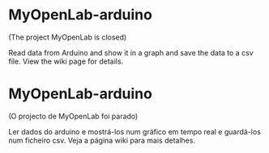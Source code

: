 # MyOpenLab-arduino
(The project MyOpenLab is closed)

Read data from Arduino and show it in a graph and save the data to a csv file.
View the wiki page for details.

# MyOpenLab-arduino
(O projecto de MyOpenLab foi parado)

Ler dados do arduino e mostrá-los num gráfico em tempo real e guardá-los num ficheiro csv.
Veja a página wiki para mais detalhes.

